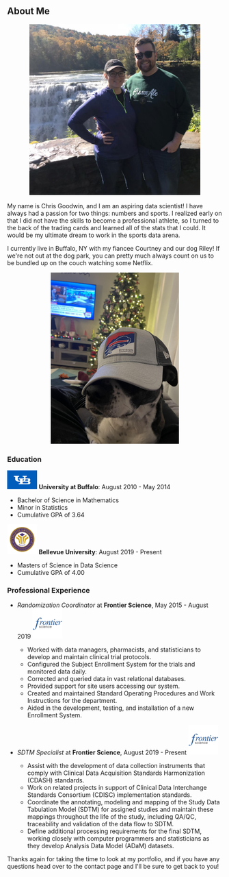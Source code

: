 ## About Me

<p align="center">
<img src="profpic.jpg" alt="At our favorite spot, Letchworth State Park!" width="400">
</p>

My name is Chris Goodwin, and I am an aspiring data scientist! I have always had a passion for two things: numbers and sports. I realized early on that I did not have the skills to become a professional athlete, so I turned to the back of the trading cards and learned all of the stats that I could. It would be my ultimate dream to work in the sports data arena.

I currently live in Buffalo, NY with my fiancee Courtney and our dog Riley! If we're not out at the dog park, you can pretty much always count on us to be bundled up on the couch watching some Netflix.

<p align="center">
<img src="riley.jpg" alt="Riley enjoying the Bills playoff run" class = "center" width="300">
</p>

### Education
<img src="ub.jpg" width="70"> **University at Buffalo**: August 2010 - May 2014 
  - Bachelor of Science in Mathematics
  - Minor in Statistics
  - Cumulative GPA of 3.64
  
<img src="bellevue.jpg" width="70"> **Bellevue University**: August 2019 - Present 
  - Masters of Science in Data Science
  - Cumulative GPA of 4.00

### Professional Experience

- *Randomization Coordinator* at **Frontier Science**, May 2015 - August 2019 <img src="frontier.png" width="70">
  - Worked with data managers, pharmacists, and statisticians to develop and maintain clinical trial protocols. 
  - Configured the Subject Enrollment System for the trials and monitored data daily. 
  - Corrected and queried data in vast relational databases. 
  - Provided support for site users accessing our system.  
  - Created and maintained Standard Operating Procedures and Work Instructions for the department.  
  - Aided in the development, testing, and installation of a new Enrollment System.     

- *SDTM Specialist* at **Frontier Science**, August 2019 - Present <img src="frontier.png" width="70">
  - Assist with the development of data collection instruments that comply with Clinical Data Acquisition Standards Harmonization (CDASH) standards.
  - Work on related projects in support of Clinical Data Interchange Standards Consortium (CDISC) implementation standards.  
  - Coordinate the annotating, modeling and mapping of the Study Data Tabulation Model (SDTM) for assigned studies and maintain these mappings throughout the life of the study, including QA/QC, traceability and validation of the data flow to SDTM. 
  - Define additional processing requirements for the final SDTM, working closely with computer programmers and statisticians as they develop Analysis Data Model (ADaM) datasets.

Thanks again for taking the time to look at my portfolio, and if you have any questions head over to the contact page and I'll be sure to get back to you!


